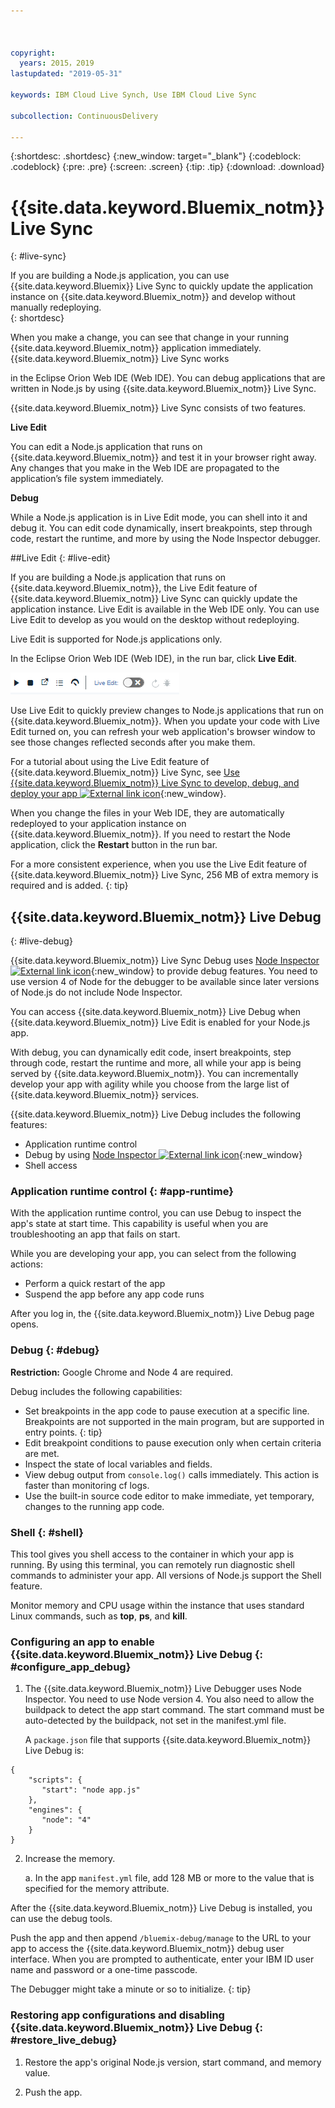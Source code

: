 ```yaml
---



copyright:
  years: 2015，2019
lastupdated: "2019-05-31"

keywords: IBM Cloud Live Synch, Use IBM Cloud Live Sync

subcollection: ContinuousDelivery

---
```


{:shortdesc: .shortdesc}
{:new_window: target="_blank"}
{:codeblock: .codeblock}
{:pre: .pre}
{:screen: .screen}
{:tip: .tip}
{:download: .download}

# {{site.data.keyword.Bluemix_notm}} Live Sync
{: #live-sync}


If you are building a Node.js application, you can use {{site.data.keyword.Bluemix}} Live Sync to quickly update the application instance on {{site.data.keyword.Bluemix_notm}} and develop without manually redeploying.   
{: shortdesc}

When you make a change, you can see that change in your running {{site.data.keyword.Bluemix_notm}} application immediately. {{site.data.keyword.Bluemix_notm}} Live Sync works
<!--from both the command line and -->
in the Eclipse Orion Web IDE (Web IDE). You can debug applications that are written in Node.js by using {{site.data.keyword.Bluemix_notm}} Live Sync.  

{{site.data.keyword.Bluemix_notm}} Live Sync consists of two features.
<!--three -->

<!--
**Desktop Sync**  

You can synchronize any desktop directory tree with a cloud-based project workspace similar to the way Dropbox works. The Web IDE directly edits the same cloud-based workspace, so both stay in sync. Desktop Sync works for any kind of application. To use Desktop Sync, you need to download and install the BL command line interface.  
-->

**Live Edit**

You can edit a Node.js application that runs on {{site.data.keyword.Bluemix_notm}} and test it in your browser right away. Any changes that you make in the Web IDE are propagated to the application’s file system immediately.  

**Debug**  

While a Node.js application is in Live Edit mode, you can shell into it and debug it. You can edit code dynamically, insert breakpoints, step through code, restart the runtime, and more by using the Node Inspector debugger.  


##Live Edit
{: #live-edit}

If you are building a Node.js application that runs on {{site.data.keyword.Bluemix_notm}}, the Live Edit feature of {{site.data.keyword.Bluemix_notm}} Live Sync can quickly update the application instance. Live Edit is available in the Web IDE only. You can use Live Edit to develop as you would on the desktop without redeploying.

Live Edit is supported for Node.js applications only.

In the Eclipse Orion Web IDE (Web IDE), in the run bar, click **Live Edit**.

![Image of Run bar with live edit](images/live-sync-light.png)

Use Live Edit to quickly preview changes to Node.js applications that run on {{site.data.keyword.Bluemix_notm}}. When you update your code with Live Edit turned on, you can refresh your web application's browser window to see those changes reflected seconds after you make them.

For a tutorial about using the Live Edit feature of {{site.data.keyword.Bluemix_notm}} Live Sync, see [Use {{site.data.keyword.Bluemix_notm}} Live Sync to develop, debug, and deploy your app ![External link icon](../../icons/launch-glyph.svg "External link icon")](https://www.ibm.com/cloud/garage/tutorials/use-live-sync-to-develop-debug-and-deploy-your-app){:new_window}.

When you change the files in your Web IDE, they are automatically redeployed to your application instance on {{site.data.keyword.Bluemix_notm}}. If you need to restart the Node application, click the **Restart** button in the run bar.

For a more consistent experience, when you use the Live Edit feature of {{site.data.keyword.Bluemix_notm}} Live Sync, 256 MB of extra memory is required and is added.
{: tip}

## {{site.data.keyword.Bluemix_notm}} Live Debug
{: #live-debug}

{{site.data.keyword.Bluemix_notm}} Live Sync Debug uses
[Node Inspector ![External link icon](../../icons/launch-glyph.svg "External link icon")](https://github.com/node-inspector/node-inspector){:new_window}
to provide debug features. You need to use version 4 of Node for the debugger to be available since later versions of Node.js do not include Node Inspector.

You can access {{site.data.keyword.Bluemix_notm}} Live Debug when {{site.data.keyword.Bluemix_notm}} Live Edit is enabled for your Node.js app.  

With debug, you can dynamically edit code, insert breakpoints, step through code, restart the runtime and more, all while your app is being served by {{site.data.keyword.Bluemix_notm}}. You can incrementally develop your app with agility while you choose from the large list of {{site.data.keyword.Bluemix_notm}} services.

{{site.data.keyword.Bluemix_notm}} Live Debug includes the following features:

* Application runtime control
* Debug by using [Node Inspector ![External link icon](../../icons/launch-glyph.svg "External link icon")](https://github.com/node-inspector/node-inspector){:new_window}
* Shell access

### Application runtime control {: #app-runtime}

With the application runtime control, you can use Debug to inspect the app's state at start time. This capability is useful when you are troubleshooting an app that fails on start.

While you are developing your app, you can select from the following actions:

* Perform a quick restart of the app
* Suspend the app before any app code runs

After you log in, the {{site.data.keyword.Bluemix_notm}} Live Debug page opens.

### Debug {: #debug}

**Restriction:** Google Chrome and Node 4 are required.

Debug includes the following capabilities:  
* Set breakpoints in the app code to pause execution at a specific line.
  Breakpoints are not supported in the main program, but are supported in entry points.
  {: tip}
* Edit breakpoint conditions to pause execution only when certain criteria are met.
* Inspect the state of local variables and fields.
* View debug output from `console.log()` calls immediately. This action is faster than monitoring cf logs.
* Use the built-in source code editor to make immediate, yet temporary, changes to the running app code.

### Shell {: #shell}

This tool gives you shell access to the container in which your app is running. By using this terminal, you can remotely run diagnostic shell commands to administer your app. All versions of Node.js support the Shell feature.

Monitor memory and CPU usage within the instance that uses standard Linux commands, such as **top**, **ps**, and **kill**.

### Configuring an app to enable {{site.data.keyword.Bluemix_notm}} Live Debug {: #configure_app_debug}

1. The {{site.data.keyword.Bluemix_notm}} Live Debugger uses Node Inspector. You need to use Node version 4. You also need to allow the buildpack to detect the app start command. The start command must be auto-detected by the buildpack, not set in the manifest.yml file.

   A `package.json` file that supports {{site.data.keyword.Bluemix_notm}} Live Debug is:

  ```
  {
      "scripts": {
         "start": "node app.js"
      },
      "engines": {
         "node": "4"
      }
  }
  ```

2. Increase the memory.  

    a. In the app `manifest.yml` file, add 128 MB or more to the value that is specified for the memory attribute.

After the {{site.data.keyword.Bluemix_notm}} Live Debug is installed, you can use the debug tools.

Push the app and then append `/bluemix-debug/manage` to the URL to your app to access the {{site.data.keyword.Bluemix_notm}} debug user interface. When you are prompted to authenticate, enter your IBM ID user name and password or a one-time passcode.    

The Debugger might take a minute or so to initialize.
{: tip}

### Restoring app configurations and disabling {{site.data.keyword.Bluemix_notm}} Live Debug {: #restore_live_debug}

1. Restore the app's original Node.js version, start command, and memory value.

2. Push the app.
